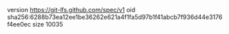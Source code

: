 version https://git-lfs.github.com/spec/v1
oid sha256:6288b73ea12ee1be36262e621a4f1fa5d97b1f41abcb7f936d44e3176f4ee0ec
size 10035
